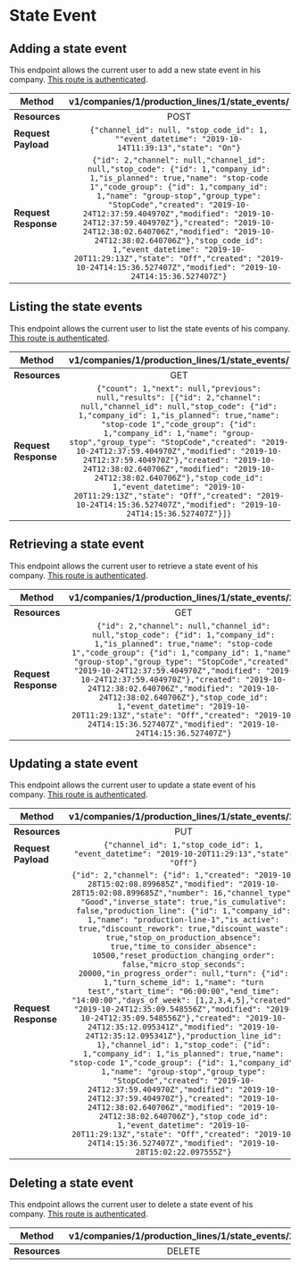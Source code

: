 # State Event

## Adding a state event
This endpoint allows the current user to add a new state event in his company. [This route is authenticated](https://github.com/vision-i40/company_service/tree/master/docs/authentication#authenticated-endpoints).

| **Method**            | v1/companies/1/production_lines/1/state_events/     |
|-----------------------|:---------------------:|
| **Resources**         | POST                   |
| **Request Payload**   | `{"channel_id": null, "stop_code_id": 1, ""event_datetime": "2019-10-14T11:39:13","state": "On"}` |
| **Request Response**  | `{"id": 2,"channel": null,"channel_id": null,"stop_code": {"id": 1,"company_id": 1,"is_planned": true,"name": "stop-code 1","code_group": {"id": 1,"company_id": 1,"name": "group-stop","group_type": "StopCode","created": "2019-10-24T12:37:59.404970Z","modified": "2019-10-24T12:37:59.404970Z"},"created": "2019-10-24T12:38:02.640706Z","modified": "2019-10-24T12:38:02.640706Z"},"stop_code_id": 1,"event_datetime": "2019-10-20T11:29:13Z","state": "Off","created": "2019-10-24T14:15:36.527407Z","modified": "2019-10-24T14:15:36.527407Z"}` |


## Listing the state events
This endpoint allows the current user to list the state events of his company. [This route is authenticated](https://github.com/vision-i40/company_service/tree/master/docs/authentication#authenticated-endpoints).

| **Method**            | v1/companies/1/production_lines/1/state_events/     |
|-----------------------|:---------------------:|
| **Resources**         | GET                   |
| **Request Response**  | `{"count": 1,"next": null,"previous": null,"results": [{"id": 2,"channel": null,"channel_id": null,"stop_code": {"id": 1,"company_id": 1,"is_planned": true,"name": "stop-code 1","code_group": {"id": 1,"company_id": 1,"name": "group-stop","group_type": "StopCode","created": "2019-10-24T12:37:59.404970Z","modified": "2019-10-24T12:37:59.404970Z"},"created": "2019-10-24T12:38:02.640706Z","modified": "2019-10-24T12:38:02.640706Z"},"stop_code_id": 1,"event_datetime": "2019-10-20T11:29:13Z","state": "Off","created": "2019-10-24T14:15:36.527407Z","modified": "2019-10-24T14:15:36.527407Z"}]}` |


## Retrieving a state event
This endpoint allows the current user to retrieve a state event of his company. [This route is authenticated](https://github.com/vision-i40/company_service/tree/master/docs/authentication#authenticated-endpoints).

| **Method**            | v1/companies/1/production_lines/1/state_events/2/     |
|-----------------------|:---------------------:|
| **Resources**         | GET                   |
| **Request Response**  | `{"id": 2,"channel": null,"channel_id": null,"stop_code": {"id": 1,"company_id": 1,"is_planned": true,"name": "stop-code 1","code_group": {"id": 1,"company_id": 1,"name": "group-stop","group_type": "StopCode","created": "2019-10-24T12:37:59.404970Z","modified": "2019-10-24T12:37:59.404970Z"},"created": "2019-10-24T12:38:02.640706Z","modified": "2019-10-24T12:38:02.640706Z"},"stop_code_id": 1,"event_datetime": "2019-10-20T11:29:13Z","state": "Off","created": "2019-10-24T14:15:36.527407Z","modified": "2019-10-24T14:15:36.527407Z"}` |


## Updating a state event
This endpoint allows the current user to update a state event of his company. [This route is authenticated](https://github.com/vision-i40/company_service/tree/master/docs/authentication#authenticated-endpoints).

| **Method**            | v1/companies/1/production_lines/1/state_events/2/     |
|-----------------------|:---------------------:|
| **Resources**         | PUT                   |
| **Request Payload**   | `{"channel_id": 1,"stop_code_id": 1, "event_datetime": "2019-10-20T11:29:13","state": "Off"}` |
| **Request Response**  | `{"id": 2,"channel": {"id": 1,"created": "2019-10-28T15:02:08.899685Z","modified": "2019-10-28T15:02:08.899685Z","number": 16,"channel_type": "Good","inverse_state": true,"is_cumulative": false,"production_line": {"id": 1,"company_id": 1,"name": "production-line-1","is_active": true,"discount_rework": true,"discount_waste": true,"stop_on_production_absence": true,"time_to_consider_absence": 10500,"reset_production_changing_order": false,"micro_stop_seconds": 20000,"in_progress_order": null,"turn": {"id": 1,"turn_scheme_id": 1,"name": "turn test","start_time": "06:00:00","end_time": "14:00:00","days_of_week": [1,2,3,4,5],"created": "2019-10-24T12:35:09.548556Z","modified": "2019-10-24T12:35:09.548556Z"},"created": "2019-10-24T12:35:12.095341Z","modified": "2019-10-24T12:35:12.095341Z"},"production_line_id": 1},"channel_id": 1,"stop_code": {"id": 1,"company_id": 1,"is_planned": true,"name": "stop-code 1","code_group": {"id": 1,"company_id": 1,"name": "group-stop","group_type": "StopCode","created": "2019-10-24T12:37:59.404970Z","modified": "2019-10-24T12:37:59.404970Z"},"created": "2019-10-24T12:38:02.640706Z","modified": "2019-10-24T12:38:02.640706Z"},"stop_code_id": 1,"event_datetime": "2019-10-20T11:29:13Z","state": "Off","created": "2019-10-24T14:15:36.527407Z","modified": "2019-10-28T15:02:22.097555Z"}` |

## Deleting a state event
This endpoint allows the current user to delete a state event of his company. [This route is authenticated](https://github.com/vision-i40/company_service/tree/master/docs/authentication#authenticated-endpoints).

| **Method**            | v1/companies/1/production_lines/1/state_events/2/     |
|-----------------------|:---------------------:|
| **Resources**         | DELETE                   |